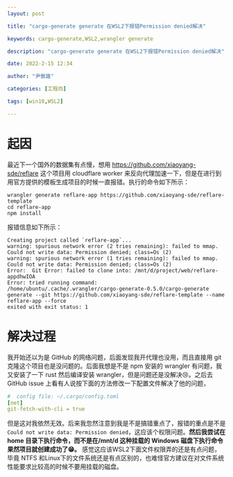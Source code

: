 ```yaml
---
layout: post

title: "cargo-generate generate 在WSL2下报错Permission denied解决"

keywords: cargo-generate,WSL2,wrangler generate

description: "cargo-generate generate 在WSL2下报错Permission denied解决"

date: 2022-2-15 12:34

author: "尹傲雄"

categories: [工程向]

tags: [win10,WSL2]

---
```


#  起因

最近下一个国外的数据集有点慢，想用 https://github.com/xiaoyang-sde/reflare 这个项目用 cloudflare worker 来反向代理加速一下，但是在进行到用官方提供的模板生成项目的时候一直报错。执行的命令如下所示：

```shell
wrangler generate reflare-app https://github.com/xiaoyang-sde/reflare-template
cd reflare-app
npm install
```

报错信息如下所示：

```shell
Creating project called `reflare-app`...
warning: spurious network error (2 tries remaining): failed to mmap. Could not write data: Permission denied; class=Os (2)
warning: spurious network error (1 tries remaining): failed to mmap. Could not write data: Permission denied; class=Os (2)
Error:  Git Error: failed to clone into: /mnt/d/project/web/reflare-appdhwIOA
Error: tried running command:
/home/ubuntu/.cache/.wrangler/cargo-generate-0.5.0/cargo-generate generate --git https://github.com/xiaoyang-sde/reflare-template --name reflare-app --force
exited with exit status: 1
```

#  解决过程

我开始还以为是 GitHub 的网络问题，后面发现我开代理也没用，而且直接用 git 克隆这个项目也是没问题的。后面我想是不是 npm 安装的 wrangler 有问题，我又安装了一下 rust 然后编译安装 wrangler，但是问题还是没解决😢。之后去 GitHub issue 上看有人说按下面的方法修改一下配置文件解决了他的问题，

```yaml
#  config file: ~/.cargo/config.toml
[net]
git-fetch-with-cli = true 
```

但是这对我依然无效。后来我忽然注意到我是不是搞错重点了，报错的重点是不是 `Could not write data: Permission denied`，这应该个权限问题。**然后我尝试在 home 目录下执行命令，而不是在/mnt/d 这种挂载的 Windows 磁盘下执行命令果然项目就创建成功了😁。** 感觉这应该WSL2下面文件权限弄的还是有点问题，毕竟 NTFS 和Linux下的文件系统还是有点区别的，也难怪官方建议在对文件系统性能要求比较高的时候不要用挂载的磁盘。

